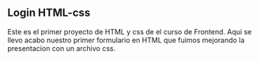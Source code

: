 ## Login HTML-css

Este es el primer proyecto de HTML y css de el curso de Frontend. Aqui se llevo acabo nuestro primer formulario en HTML que fuimos mejorando la presentacion con un archivo css.